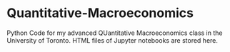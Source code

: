 # Quantitative-Macroeconomics

Python Code for my advanced QUantitative Macroeconomics class in the University of Toronto. HTML files of Jupyter notebooks are stored here.
